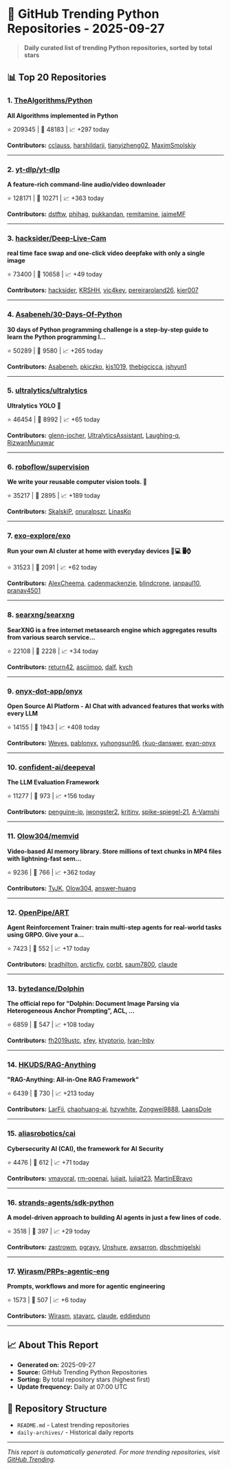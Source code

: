 # 🐍 GitHub Trending Python Repositories - 2025-09-27

> **Daily curated list of trending Python repositories, sorted by total stars**

## 📊 Top 20 Repositories

### 1. [TheAlgorithms/Python](https://github.com/TheAlgorithms/Python)

**All Algorithms implemented in Python**

⭐ 209345 | 🍴 48183 | 📈 +297 today

**Contributors:** [cclauss](https://github.com/cclauss), [harshildarji](https://github.com/harshildarji), [tianyizheng02](https://github.com/tianyizheng02), [MaximSmolskiy](https://github.com/MaximSmolskiy)

---

### 2. [yt-dlp/yt-dlp](https://github.com/yt-dlp/yt-dlp)

**A feature-rich command-line audio/video downloader**

⭐ 128171 | 🍴 10271 | 📈 +363 today

**Contributors:** [dstftw](https://github.com/dstftw), [phihag](https://github.com/phihag), [pukkandan](https://github.com/pukkandan), [remitamine](https://github.com/remitamine), [jaimeMF](https://github.com/jaimeMF)

---

### 3. [hacksider/Deep-Live-Cam](https://github.com/hacksider/Deep-Live-Cam)

**real time face swap and one-click video deepfake with only a single image**

⭐ 73400 | 🍴 10658 | 📈 +49 today

**Contributors:** [hacksider](https://github.com/hacksider), [KRSHH](https://github.com/KRSHH), [vic4key](https://github.com/vic4key), [pereiraroland26](https://github.com/pereiraroland26), [kier007](https://github.com/kier007)

---

### 4. [Asabeneh/30-Days-Of-Python](https://github.com/Asabeneh/30-Days-Of-Python)

**30 days of Python programming challenge is a step-by-step guide to learn the Python programming l...**

⭐ 50289 | 🍴 9580 | 📈 +265 today

**Contributors:** [Asabeneh](https://github.com/Asabeneh), [pkiczko](https://github.com/pkiczko), [kjs1019](https://github.com/kjs1019), [thebigcicca](https://github.com/thebigcicca), [jshyun1](https://github.com/jshyun1)

---

### 5. [ultralytics/ultralytics](https://github.com/ultralytics/ultralytics)

**Ultralytics YOLO 🚀**

⭐ 46454 | 🍴 8992 | 📈 +65 today

**Contributors:** [glenn-jocher](https://github.com/glenn-jocher), [UltralyticsAssistant](https://github.com/UltralyticsAssistant), [Laughing-q](https://github.com/Laughing-q), [RizwanMunawar](https://github.com/RizwanMunawar)

---

### 6. [roboflow/supervision](https://github.com/roboflow/supervision)

**We write your reusable computer vision tools. 💜**

⭐ 35217 | 🍴 2895 | 📈 +189 today

**Contributors:** [SkalskiP](https://github.com/SkalskiP), [onuralpszr](https://github.com/onuralpszr), [LinasKo](https://github.com/LinasKo)

---

### 7. [exo-explore/exo](https://github.com/exo-explore/exo)

**Run your own AI cluster at home with everyday devices 📱💻 🖥️⌚**

⭐ 31523 | 🍴 2091 | 📈 +62 today

**Contributors:** [AlexCheema](https://github.com/AlexCheema), [cadenmackenzie](https://github.com/cadenmackenzie), [blindcrone](https://github.com/blindcrone), [ianpaul10](https://github.com/ianpaul10), [pranav4501](https://github.com/pranav4501)

---

### 8. [searxng/searxng](https://github.com/searxng/searxng)

**SearXNG is a free internet metasearch engine which aggregates results from various search service...**

⭐ 22108 | 🍴 2228 | 📈 +34 today

**Contributors:** [return42](https://github.com/return42), [asciimoo](https://github.com/asciimoo), [dalf](https://github.com/dalf), [kvch](https://github.com/kvch)

---

### 9. [onyx-dot-app/onyx](https://github.com/onyx-dot-app/onyx)

**Open Source AI Platform - AI Chat with advanced features that works with every LLM**

⭐ 14155 | 🍴 1943 | 📈 +408 today

**Contributors:** [Weves](https://github.com/Weves), [pablonyx](https://github.com/pablonyx), [yuhongsun96](https://github.com/yuhongsun96), [rkuo-danswer](https://github.com/rkuo-danswer), [evan-onyx](https://github.com/evan-onyx)

---

### 10. [confident-ai/deepeval](https://github.com/confident-ai/deepeval)

**The LLM Evaluation Framework**

⭐ 11277 | 🍴 973 | 📈 +156 today

**Contributors:** [penguine-ip](https://github.com/penguine-ip), [jwongster2](https://github.com/jwongster2), [kritinv](https://github.com/kritinv), [spike-spiegel-21](https://github.com/spike-spiegel-21), [A-Vamshi](https://github.com/A-Vamshi)

---

### 11. [Olow304/memvid](https://github.com/Olow304/memvid)

**Video-based AI memory library. Store millions of text chunks in MP4 files with lightning-fast sem...**

⭐ 9236 | 🍴 766 | 📈 +362 today

**Contributors:** [TyJK](https://github.com/TyJK), [Olow304](https://github.com/Olow304), [answer-huang](https://github.com/answer-huang)

---

### 12. [OpenPipe/ART](https://github.com/OpenPipe/ART)

**Agent Reinforcement Trainer: train multi-step agents for real-world tasks using GRPO. Give your a...**

⭐ 7423 | 🍴 552 | 📈 +17 today

**Contributors:** [bradhilton](https://github.com/bradhilton), [arcticfly](https://github.com/arcticfly), [corbt](https://github.com/corbt), [saum7800](https://github.com/saum7800), [claude](https://github.com/claude)

---

### 13. [bytedance/Dolphin](https://github.com/bytedance/Dolphin)

**The official repo for “Dolphin: Document Image Parsing via Heterogeneous Anchor Prompting”, ACL, ...**

⭐ 6859 | 🍴 547 | 📈 +108 today

**Contributors:** [fh2019ustc](https://github.com/fh2019ustc), [xfey](https://github.com/xfey), [ktyptorio](https://github.com/ktyptorio), [Ivan-Inby](https://github.com/Ivan-Inby)

---

### 14. [HKUDS/RAG-Anything](https://github.com/HKUDS/RAG-Anything)

**"RAG-Anything: All-in-One RAG Framework"**

⭐ 6439 | 🍴 730 | 📈 +213 today

**Contributors:** [LarFii](https://github.com/LarFii), [chaohuang-ai](https://github.com/chaohuang-ai), [hzywhite](https://github.com/hzywhite), [Zongwei9888](https://github.com/Zongwei9888), [LaansDole](https://github.com/LaansDole)

---

### 15. [aliasrobotics/cai](https://github.com/aliasrobotics/cai)

**Cybersecurity AI (CAI), the framework for AI Security**

⭐ 4476 | 🍴 612 | 📈 +71 today

**Contributors:** [vmayoral](https://github.com/vmayoral), [rm-openai](https://github.com/rm-openai), [luijait](https://github.com/luijait), [luijait23](https://github.com/luijait23), [MartinEBravo](https://github.com/MartinEBravo)

---

### 16. [strands-agents/sdk-python](https://github.com/strands-agents/sdk-python)

**A model-driven approach to building AI agents in just a few lines of code.**

⭐ 3518 | 🍴 397 | 📈 +29 today

**Contributors:** [zastrowm](https://github.com/zastrowm), [pgrayy](https://github.com/pgrayy), [Unshure](https://github.com/Unshure), [awsarron](https://github.com/awsarron), [dbschmigelski](https://github.com/dbschmigelski)

---

### 17. [Wirasm/PRPs-agentic-eng](https://github.com/Wirasm/PRPs-agentic-eng)

**Prompts, workflows and more for agentic engineering**

⭐ 1573 | 🍴 507 | 📈 +6 today

**Contributors:** [Wirasm](https://github.com/Wirasm), [stavarc](https://github.com/stavarc), [claude](https://github.com/claude), [eddiedunn](https://github.com/eddiedunn)

---


## 📈 About This Report

- **Generated on:** 2025-09-27
- **Source:** GitHub Trending Python Repositories
- **Sorting:** By total repository stars (highest first)
- **Update frequency:** Daily at 07:00 UTC

## 🔗 Repository Structure

- `README.md` - Latest trending repositories
- `daily-archives/` - Historical daily reports

---

*This report is automatically generated. For more trending repositories, visit [GitHub Trending](https://github.com/trending/python).*

